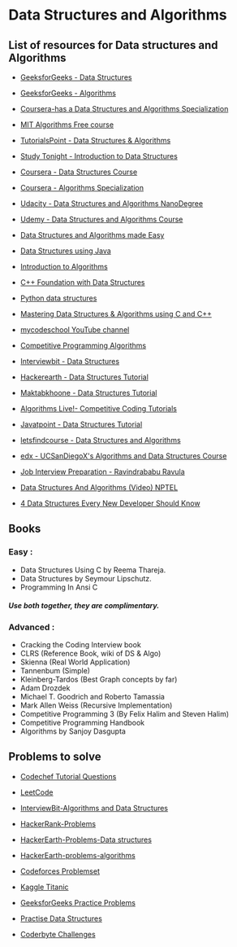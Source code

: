 # Data Structures and Algorithms

## List of resources for Data structures and Algorithms

- [GeeksforGeeks - Data Structures](https://www.geeksforgeeks.org/data-structures/)

- [GeeksforGeeks - Algorithms](https://www.geeksforgeeks.org/fundamentals-of-algorithms/)

- [Coursera-has a Data Structures and Algorithms Specialization](https://www.coursera.org/specializations/data-structures-algorithms)

- [MIT Algorithms Free course](https://ocw.mit.edu/courses/electrical-engineering-and-computer-science/6-006-introduction-to-algorithms-fall-2011/)

- [TutorialsPoint - Data Structures & Algorithms](https://www.tutorialspoint.com/data_structures_algorithms)

- [Study Tonight - Introduction to Data Structures](https://www.studytonight.com/data-structures/introduction-to-data-structures)

- [Coursera - Data Structures Course](https://www.coursera.org/learn/data-structures)

- [Coursera - Algorithms Specialization](https://www.coursera.org/specializations/algorithms)

- [Udacity - Data Structures and Algorithms NanoDegree](https://www.udacity.com/course/data-structures-and-algorithms-nanodegree--nd256)

- [Udemy - Data Structures and Algorithms Course](https://www.udemy.com/course/learn-data-structure-algorithms-with-java-interview/)

- [Data Structures and Algorithms made Easy](https://amzn.to/2OsTDpF)

- [Data Structures using Java](https://www.codecademy.com/learn/learn-java/modules/learn-java-data-structures-u)

- [Introduction to Algorithms](http://bit.ly/31TKomu)

- [C++ Foundation with Data Structures](http://bit.ly/2LQfO7D)

- [Python data structures](https://www.tutorialspoint.com/python/python_data_structure.htm)

- [Mastering Data Structures & Algorithms using C and C++](https://www.udemy.com/course/datastructurescncpp/)

- [mycodeschool YouTube channel](https://www.youtube.com/watch?v=92S4zgXN17o&list=PL2_aWCzGMAwI3W_JlcBbtYTwiQSsOTa6P)

- [Competitive Programming Algorithms](http://cp-algorithms.com/)

- [Interviewbit - Data Structures ](https://www.interviewbit.com/courses/programming/)

- [Hackerearth - Data Structures Tutorial](https://www.hackerearth.com/practice/data-structures/arrays/1-d/tutorial/)

- [Maktabkhoone - Data Structures Tutorial](https://maktabkhooneh.org/course/%D8%B3%D8%A7%D8%AE%D8%AA%D9%85%D8%A7%D9%86-%D8%AF%D8%A7%D8%AF%D9%87-%D9%87%D8%A7-%D9%88-%D8%A7%D9%84%DA%AF%D9%88%D8%B1%DB%8C%D8%AA%D9%85-%D9%87%D8%A7-mk286/)

- [Algorithms Live!- Competitive Coding Tutorials](http://algorithms-live.blogspot.com/)

- [Javatpoint - Data Structures Tutorial](https://www.javatpoint.com/data-structure-tutorial)

- [letsfindcourse - Data Structures and Algorithms](http://letsfindcourse.com/data-structure-algorithm)

- [edx - UCSanDiegoX's Algorithms and Data Structures Course](https://www.edx.org/micromasters/ucsandiegox-algorithms-and-data-structures)

- [Job Interview Preparation - Ravindrababu Ravula](https://ravindrababuravula.com/interviewpreperation.php)

- [Data Structures And Algorithms (Video) NPTEL](https://nptel.ac.in/courses/106102064/)
- [4 Data Structures Every New Developer Should Know](https://learntocodewith.me/posts/data-structures/)

## Books

### Easy :

- Data Structures Using C by Reema Thareja.
- Data Structures by Seymour Lipschutz.
- Programming In Ansi C

##### Use both together, they are complimentary.

### Advanced :

- Cracking the Coding Interview book
- CLRS (Reference Book, wiki of DS & Algo)
- Skienna (Real World Application)
- Tannenbum (Simple)
- Kleinberg-Tardos (Best Graph concepts by far)
- Adam Drozdek
- Michael T. Goodrich and Roberto Tamassia
- Mark Allen Weiss (Recursive Implementation)
- Competitive Programming 3 (By Felix Halim and Steven Halim)
- Competitive Programming Handbook
- Algorithms by Sanjoy Dasgupta

## Problems to solve

- [Codechef Tutorial Questions](https://www.codechef.com/wiki/tutorials)

- [LeetCode](https://leetcode.com/problemset/all/)

- [InterviewBit-Algorithms and Data Structures](https://www.interviewbit.com/courses/programming/)

- [HackerRank-Problems](https://www.hackerrank.com/domains/data-structures?filters%5Bsubdomains%5D%5B%5D=arrays)

- [HackerEarth-Problems-Data structures](https://www.hackerearth.com/practice/data-structures/)

- [HackerEarth-problems-algorithms](https://www.hackerearth.com/practice/algorithms/)

- [Codeforces Problemset](http://codeforces.com/problemset)

- [Kaggle Titanic](https://www.kaggle.com/c/titanic)

- [GeeksforGeeks Practice Problems](https://practice.geeksforgeeks.org/)

- [Practise Data Structures](http://www.practiceds.com/#/)
- [Coderbyte Challenges](https://coderbyte.com/challenges)
